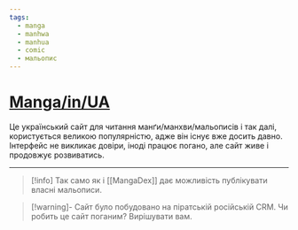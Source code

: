 ```yaml
---
tags: 
  - manga
  - manhwa
  - manhua
  - comic
  - мальопис
---
```


# [Manga/in/UA](https://www.manga.in.ua/)
Це український сайт для читання манґи/манхви/мальописів і так далі, користується великою популярністю, адже він існує вже досить давно. Інтерфейс не викликає довіри, іноді працює погано, але сайт живе і продовжує розвиватись.

***

>[!info] Так само як і [[MangaDex]] дає можливість публікувати власні мальописи.

> [!warning]- Сайт було побудовано на піратській російській CRM.
> Чи робить це сайт поганим? Вирішувати вам.
